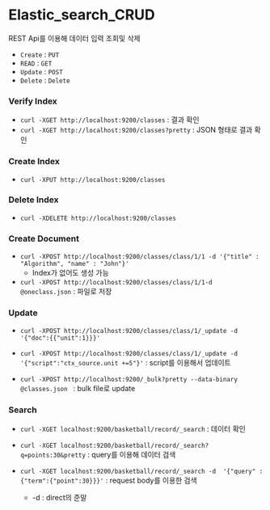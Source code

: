 # Elastic_search_CRUD

REST Api를 이용해 데이터 입력 조회및 삭제

- `Create` : `PUT`
- `READ` : `GET`
- `Update` : `POST`
- `Delete` : `Delete`




### Verify Index

- `curl -XGET http://localhost:9200/classes` : 결과 확인
- `curl -XGET http://localhost:9200/classes?pretty` : JSON 형태로 결과 확인




### Create Index

- `curl -XPUT http://localhost:9200/classes` 




### Delete Index

- `curl -XDELETE http://localhost:9200/classes`




### Create Document

- `curl -XPOST http://localhost:9200/classes/class/1/1 -d '{"title" : "Algorithm", "name" : "John"}'` 
  - Index가 없어도 생성 가능
- `curl -XPOST http://localhost:9200/classes/class/1/1-d @oneclass.json` : 파일로 저장




### Update

- `curl -XPOST http://localhost:9200/classes/class/1/_update -d '{"doc":{{"unit":1}}}'`



- `curl -XPOST http://localhost:9200/classes/class/1/_update -d  '{"script":"ctx_source.unit +=5"}'` : script를 이용해서 업데이트



- `curl -XPOST http://localhost:9200/_bulk?pretty --data-binary @classes.json ` : bulk file로 update



### Search

- `curl -XGET localhost:9200/basketball/record/_search` : 데이터 확인


- `curl -XGET localhost:9200/basketball/record/_search?q=points:30&pretty` : query를 이용해 데이터 검색


- `curl -XGET localhost:9200/basketball/record/_search -d  '{"query" : {"term":{"point":30}}}'` : request body를 이용한 검색
  - -d : direct의 준말